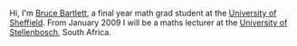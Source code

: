 Hi, I'm <a href="http://brucebartlett.postgrad.shef.ac.uk">Bruce Bartlett</a>, a final year math grad student at the <a href="http://www.sheffield.ac.uk/puremaths/">University of Sheffield</a>. From January 2009 I will be a maths lecturer at the <a href="http://math.sun.ac.za/index.php?lang=eng">University of Stellenbosch</a>, South Africa.